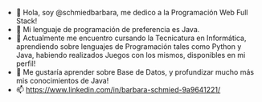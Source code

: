 - 👋 Hola, soy @schmiedbarbara, me dedico a la Programación Web Full Stack!
- 👀 Mi lenguaje de programación de preferencia es Java.
- 🌱 Actualmente me encuentro cursando la Tecnicatura en Informática, aprendiendo sobre lenguajes de Programación tales como Python y Java, habiendo realizados
Juegos con los mismos, disponibles en mi perfil!
- 💞️ Me gustaría aprender sobre Base de Datos, y profundizar mucho más mis conocimientos de Java!
- 📫 https://www.linkedin.com/in/barbara-schmied-9a9641221/
